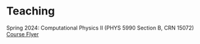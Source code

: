 

# <i class="fas fa-chalkboard-teacher"></i>
# Teaching
<div style="margin-bottom: 10px;"></div>

Spring 2024: Computational Physics II (PHYS 5990 Section B, CRN 15072)
<br>
<a href="./PHYS_5990_B_flyer.pdf" target="_blank">Course Flyer</a>

